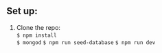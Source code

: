 ## Set up:
1. Clone the repo:    
`$ npm install`    
`$ mongod`
`$ npm run seed-database`
`$ npm run dev`  
